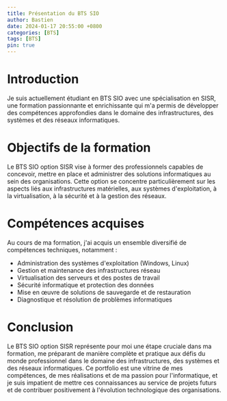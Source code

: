 ```yaml
---
title: Présentation du BTS SIO
author: Bastien
date: 2024-01-17 20:55:00 +0800
categories: [BTS]
tags: [BTS]
pin: true
--- 
```

# Introduction

Je suis actuellement étudiant en BTS SIO avec une spécialisation en SISR, une formation passionnante et enrichissante qui m'a permis de développer des compétences approfondies dans le domaine des infrastructures, des systèmes et des réseaux informatiques.


# Objectifs de la formation

Le BTS SIO option SISR vise à former des professionnels capables de concevoir, mettre en place et administrer des solutions informatiques au sein des organisations. Cette option se concentre particulièrement sur les aspects liés aux infrastructures matérielles, aux systèmes d'exploitation, à la virtualisation, à la sécurité et à la gestion des réseaux.

# Compétences acquises

Au cours de ma formation, j'ai acquis un ensemble diversifié de compétences techniques, notamment :

- Administration des systèmes d'exploitation (Windows, Linux)
- Gestion et maintenance des infrastructures réseau
- Virtualisation des serveurs et des postes de travail
- Sécurité informatique et protection des données
- Mise en œuvre de solutions de sauvegarde et de restauration
- Diagnostique et résolution de problèmes informatiques


# Conclusion

Le BTS SIO option SISR représente pour moi une étape cruciale dans ma formation, me préparant de manière complète et pratique aux défis du monde professionnel dans le domaine des infrastructures, des systèmes et des réseaux informatiques. Ce portfolio est une vitrine de mes compétences, de mes réalisations et de ma passion pour l'informatique, et je suis impatient de mettre ces connaissances au service de projets futurs et de contribuer positivement à l'évolution technologique des organisations.